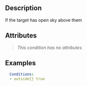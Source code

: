 ## Description
If the target has open sky above them


## Attributes
> *This condition has no attributes*


## Examples
```yaml
  Conditions:
  - outside{} true
```